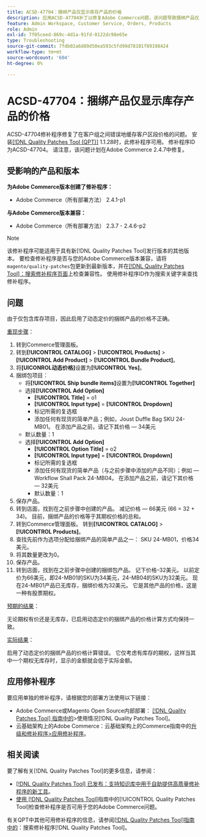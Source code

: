 ```yaml
---
title: ACSD-47704：捆绑产品仅显示库存产品的价格
description: 应用ACSD-47704补丁以修复Adobe Commerce问题，该问题导致捆绑产品仅显示库存产品的价格。
feature: Admin Workspace, Customer Service, Orders, Products
role: Admin
exl-id: 7f05ceed-869c-4d1a-91fd-0122dc98e65e
type: Troubleshooting
source-git-commit: 7fdb02a6d89d50ea593c5fd99d78101f89198424
workflow-type: tm+mt
source-wordcount: '604'
ht-degree: 0%

---
```


# ACSD-47704：捆绑产品仅显示库存产品的价格

ACSD-47704修补程序修复了在客户组之间错误地缓存客户区段价格的问题。 安装[[!DNL Quality Patches Tool (QPT)]](https://experienceleague.adobe.com/zh-hans/docs/commerce-operations/tools/quality-patches-tool/quality-patches-tool-to-self-serve-quality-patches) 1.1.28时，此修补程序可用。 修补程序ID为ACSD-47704。 请注意，该问题计划在Adobe Commerce 2.4.7中修复。

## 受影响的产品和版本

**为Adobe Commerce版本创建了修补程序：**

* Adobe Commerce（所有部署方法） 2.4.1-p1

**与Adobe Commerce版本兼容：**

* Adobe Commerce（所有部署方法） 2.3.7 - 2.4.6-p2

>[!NOTE]
>
>该修补程序可能适用于具有新[!DNL Quality Patches Tool]发行版本的其他版本。 要检查修补程序是否与您的Adobe Commerce版本兼容，请将`magento/quality-patches`包更新到最新版本，并在[[!DNL Quality Patches Tool]：搜索修补程序页面](https://experienceleague.adobe.com/tools/commerce-quality-patches/index.html?lang=zh-Hans)上检查兼容性。 使用修补程序ID作为搜索关键字来查找修补程序。

## 问题

由于仅包含库存项目，因此启用了动态定价的捆绑产品的价格不正确。

<u>重现步骤</u>：

1. 转到Commerce管理面板。
1. 转到&#x200B;**[!UICONTROL CATALOG]** > **[!UICONTROL Products]** > **[!UICONTROL Add Product]** > **[!UICONTROL Bundle Product]**。
1. 将&#x200B;**[UICONROL动态价格]**&#x200B;设置为&#x200B;**[!UICONTROL Yes]**。
1. 捆绑包项目：
   * 将&#x200B;**[!UICONTROL Ship bundle items]**&#x200B;设置为&#x200B;**[!UICONTROL Together]**
   * 选择&#x200B;**[!UICONTROL Add Option]**
      * **[!UICONTROL Title]** = o1
      * **[!UICONTROL Input type]** = **[!UICONTROL Dropdown]**
      * 标记所需的复选框
      * 添加任何有现货的简单产品；例如，Joust Duffle Bag SKU 24-MB01。 在添加产品之前，请记下其价格 — 34美元
   * 默认数量：1
   * 选择&#x200B;**[!UICONTROL Add Option]**
      * **[!UICONTROL Option Title]** = o2
      * **[!UICONTROL Input type]** = **[!UICONTROL Dropdown]**
      * 标记所需的复选框
      * 添加任何有现货的简单产品（与之前步骤中添加的产品不同）；例如 — Workflow Shall Pack 24-MB04。 在添加产品之前，请记下其价格 — 32美元
      * 默认数量：1
1. 保存产品。
1. 转到店面，找到在之前步骤中创建的产品。 减记价格 — 66美元
(66 = 32 + 34)。
目前，捆绑产品的价格等于其期权价格的总和。
1. 转到Commerce管理面板。 转到&#x200B;**[!UICONTROL CATALOG]** > **[!UICONTROL Products]**。
1. 查找先前作为选项分配给捆绑产品的简单产品之一：
SKU 24-MB01，价格34美元。
1. 将其数量更改为0。
1. 保存产品。
1. 转到店面，找到在之前步骤中创建的捆绑包产品。 记下价格–32美元。 以前定价为66美元，即24-MB01的SKU为34美元，24-MB04的SKU为32美元。 现在24-MB01产品已无库存，捆绑价格为32美元。 它是其他产品的价格，这是一种有股票期权。

<u>预期的结果</u>：

无论期权有价还是无库存，已启用动态定价的捆绑产品的价格计算方式均保持一致。

<u>实际结果</u>：

启用了动态定价的捆绑产品的价格计算错误。 它仅考虑有库存的期权，这样当其中一个期权无库存时，显示的金额就会低于实际金额。

## 应用修补程序

要应用单独的修补程序，请根据您的部署方法使用以下链接：

* Adobe Commerce或Magento Open Source内部部署： [[!DNL Quality Patches Tool] 指南中的](/help/tools/quality-patches-tool/usage.md)>使用情况[!DNL Quality Patches Tool]。
* 云基础架构上的Adobe Commerce：云基础架构上的Commerce指南中的[升级和修补程序>应用修补程序](https://experienceleague.adobe.com/docs/commerce-cloud-service/user-guide/develop/upgrade/apply-patches.html?lang=zh-Hans)。

## 相关阅读

要了解有关[!DNL Quality Patches Tool]的更多信息，请参阅：

* [[!DNL Quality Patches Tool] 已发布：支持知识库中用于自助提供高质量修补程序的新工具](https://experienceleague.adobe.com/zh-hans/docs/commerce-operations/tools/quality-patches-tool/quality-patches-tool-to-self-serve-quality-patches)。
* [使用 [!DNL Quality Patches Tool]](/help/tools/quality-patches-tool/patches-available-in-qpt/check-patch-for-magento-issue-with-magento-quality-patches.md)指南中的[!UICONTROL Quality Patches Tool]检查修补程序是否可用于您的Adobe Commerce问题。


有关QPT中其他可用修补程序的信息，请参阅[[!DNL Quality Patches Tool]指南中的](https://experienceleague.adobe.com/tools/commerce-quality-patches/index.html?lang=zh-Hans)：搜索修补程序[!DNL Quality Patches Tool]。
